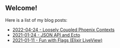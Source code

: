 ## Welcome!

Here is a list of my blog posts:
- [2022-04-24 - Loosely Coupled Phoenix Contexts](https://mikeybower93.github.io/posts/loosely_coupled_phoenix_contexts)
- [2021-01-24 - JSON API and Ecto](https://mikeybower93.github.io/posts/ecto_composability)
- [2021-01-11 - Fun with Flags (Elixir LiveView)](https://mikeybower93.github.io/posts/fun_with_flags)
